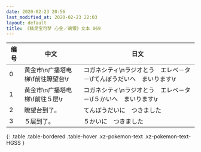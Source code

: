 ```yaml
---
date: 2020-02-23 20:56
last_modified_at: 2020-02-23 22:03
layout: default
title: 《精灵宝可梦 心金／魂银》文本 069
---
```

| 编号 | 中文 | 日文 |
| ---- | ---- | ---- |
| 0 | 黄金市\n广播塔电梯\f前往瞭望台\r | コガネシティ\nラジオとう　エレベ－タ－\fてんぼうだいへ　まいります\r |
| 1 | 黄金市\n广播塔电梯\f前往５层\r | コガネシティ\nラジオとう　エレベ－タ－\f５かいへ　まいります\r |
| 2 | 瞭望台到了。 | てんぼうだいに　つきました |
| 3 | ５层到了。 | ５かいに　つきました |
{: .table .table-bordered .table-hover .xz-pokemon-text .xz-pokemon-text-HGSS }